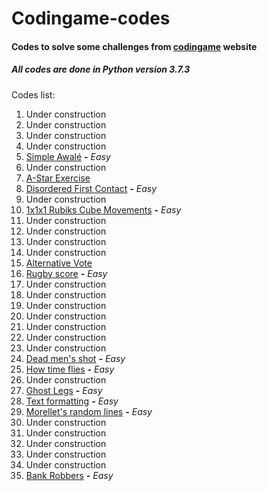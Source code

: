 Codingame-codes
===============

#### Codes to solve some challenges from [codingame](https://www.codingame.com) website
##### All codes are done in Python version 3.7.3

Codes list:

001. Under construction
002. Under construction
003. Under construction
004. Under construction
005. [Simple Awalé](https://github.com/rk4rdo/codingame-codes/tree/master/G005-SimpleAwale) **_-_** _Easy_
006. Under construction
007. [A-Star Exercise](https://github.com/rk4rdo/codingame-codes/tree/master/G007-AStarExercise)
008. [Disordered First Contact](https://github.com/rk4rdo/codingame-codes/tree/master/G008-DisorderedFirstContact) **_-_** _Easy_
009. Under construction
010. [1x1x1 Rubiks Cube Movements](https://github.com/rk4rdo/codingame-codes/tree/master/G010-1v1v1RubiksCubeMovements) **_-_** _Easy_
011. Under construction
012. Under construction
013. Under construction
014. Under construction
015. [Alternative Vote](https://github.com/rk4rdo/codingame-codes/tree/master/G015-AlternativeVote)
016. [Rugby score](https://github.com/rk4rdo/codingame-codes/tree/master/G016-RugbyScore) **_-_** _Easy_
017. Under construction
018. Under construction
019. Under construction
020. Under construction
021. Under construction
022. Under construction
023. Under construction
024. [Dead men's shot](https://github.com/rk4rdo/codingame-codes/tree/master/G024-DeadMenShot) **_-_** _Easy_
025. [How time flies](https://github.com/rk4rdo/codingame-codes/tree/master/G025-HowTimeFlies) **_-_** _Easy_
026. Under construction
027. [Ghost Legs](https://github.com/rk4rdo/codingame-codes/tree/master/G027-GhostLegs) **_-_** _Easy_
028. [Text formatting](https://github.com/rk4rdo/codingame-codes/tree/master/G028-TextFormatting) **_-_** _Easy_
029. [Morellet's random lines](https://github.com/rk4rdo/codingame-codes/tree/master/G029-MorelletRandomLines) **_-_** _Easy_
030. Under construction
031. Under construction
032. Under construction
033. Under construction
034. Under construction
035. [Bank Robbers](https://github.com/rk4rdo/codingame-codes/tree/master/G035-BankRobbers) **_-_** _Easy_
